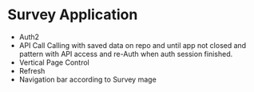 # Survey Application

- Auth2
- API Call
Calling with saved data on repo and until app not closed and pattern with API access and re-Auth when auth session finished.
- Vertical Page Control
- Refresh 
- Navigation bar according to Survey mage

